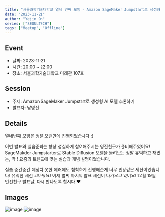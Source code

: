 ```yaml
---
title: "서울과학기술대학교 열네 번째 모임 - Amazon SageMaker Jumpstart로 생성형 AI 모델 추론하기"
date: "2023-11-21"
author: "Yejin Oh"
series: ["SEOULTECH"]
tags: ["Meetup", "Offline"]
---
```


## Event

- 날짜: 2023-11-21
- 시간: 20:00 ~ 22:00
- 장소: 서울과학기술대학교 미래관 107호

## Session

- 주제: Amazon SageMaker Jumpstart로 생성형 AI 모델 추론하기
- 발표자: 남영진

## Details

열네번째 모임은 정말 오랜만에 진행되었습니다 :)

이번 발표와 실습준비는 항상 성실하게 참여해주시는 영진친구가 준비해주었어요!
SageMakder Jumpstarter로 Stable Diffusion 모델을 돌려보는 정말 유익하고 재밌는, 딱 ! 요즘의 트렌드에 맞는 실습과 개념 설명이었습니다.

실습 중간중간 예상치 못한 에러에도 침착하게 진행해준게 너무 인상깊은 세션이었습니다!
유익한 세션 고마워요!
이제 벌써 마지막 발표 세션이 다가오고 있어요!
12월 19일 언선친구 발표날, 다시 만나도록 합시다 ❤️



## Images
![image](https://github.com/aws-cloud-clubs/aws-cloud-clubs.github.io/assets/49095587/015e6c8d-0f7d-4a67-98b4-12e686c763c4)
![image](https://github.com/aws-cloud-clubs/aws-cloud-clubs.github.io/assets/49095587/cb524296-c06c-44ae-bdab-11dbeb9905a2)


